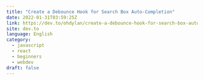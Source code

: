 ```yaml
---
title: "Create a Debounce Hook for Search Box Auto-Completion"
date: 2022-01-31T03:59:25Z
link: https://dev.to/ohdylan/create-a-debounce-hook-for-search-box-auto-completion-11n1?utm_medium=RSS&utm_source=news.12bit.vn
site: dev.to
language: English
category:
  - javascript
  - react
  - beginners
  - webdev
draft: false
---
```

